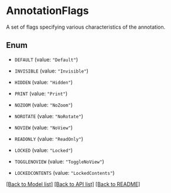 
# AnnotationFlags
A set of flags specifying various characteristics of the annotation.

## Enum


* `DEFAULT` (value: `"Default"`)

* `INVISIBLE` (value: `"Invisible"`)

* `HIDDEN` (value: `"Hidden"`)

* `PRINT` (value: `"Print"`)

* `NOZOOM` (value: `"NoZoom"`)

* `NOROTATE` (value: `"NoRotate"`)

* `NOVIEW` (value: `"NoView"`)

* `READONLY` (value: `"ReadOnly"`)

* `LOCKED` (value: `"Locked"`)

* `TOGGLENOVIEW` (value: `"ToggleNoView"`)

* `LOCKEDCONTENTS` (value: `"LockedContents"`)


[[Back to Model list]](../../README.md#documentation-for-models) [[Back to API list]](../../README.md#documentation-for-api-endpoints) [[Back to README]](../../README.md)


